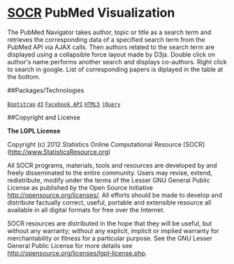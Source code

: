[SOCR](http://socr.umich.edu) PubMed Visualization
=========

The PubMed Navigator takes author, topic or title as a search term and retrieves the corresponding data of a specified search term from the PubMed API via AJAX calls. Then authors related to the search term are displayed using a collapsible force layout made by D3js. Double click on author's name performs another search and displays co-authors. Right click to search in google. List of corresponding papers is diplayed in the table at the bottom.

##Packages/Technologies

[`Bootstrap`](twitter.github.com/bootstrap/)
[`d3`](d3js.org)
[`Facebook API`](https://developers.facebook.com/docs/reference/api/)
[`HTML5`](https://developer.mozilla.org/en-US/docs/Web/Guide/HTML/HTML5)
[`jQuery`](jquery.com)

##Copyright and License

**The LGPL License**

Copyright (c) 2012 Statistics Online Computational Resource [SOCR] (http://www.StatisticsResource.org)

All SOCR programs, materials, tools and resources are developed by and freely disseminated to the entire community.
Users may revise, extend, redistribute, modify under the terms of the Lesser GNU General Public License
as published by the Open Source Initiative http://opensource.org/licenses/. All efforts should be made to develop and distribute
factually correct, useful, portable and extensible resource all available in all digital formats for free over the Internet.

SOCR resources are distributed in the hope that they will be useful, but without
any warranty; without any explicit, implicit or implied warranty for merchantability or
fitness for a particular purpose. See the GNU Lesser General Public License for 
more details see http://opensource.org/licenses/lgpl-license.php.

